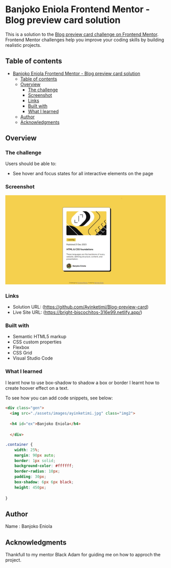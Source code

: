# Banjoko Eniola Frontend Mentor - Blog preview card solution

This is a solution to the [Blog preview card challenge on Frontend Mentor](https://www.frontendmentor.io/challenges/blog-preview-card-ckPaj01IcS). Frontend Mentor challenges help you improve your coding skills by building realistic projects. 

## Table of contents

- [Banjoko Eniola Frontend Mentor - Blog preview card solution](#banjoko-eniola-frontend-mentor---blog-preview-card-solution)
  - [Table of contents](#table-of-contents)
  - [Overview](#overview)
    - [The challenge](#the-challenge)
    - [Screenshot](#screenshot)
    - [Links](#links)
    - [Built with](#built-with)
    - [What I learned](#what-i-learned)
  - [Author](#author)
  - [Acknowledgments](#acknowledgments)


## Overview

### The challenge

Users should be able to:

- See hover and focus states for all interactive elements on the page

### Screenshot

![Blog preview card ](./assets/images/Screenshot.jpeg)


### Links

- Solution URL: (https://github.com/Ayinketimi/Blog-preview-card)
- Live Site URL: (https://bright-biscochitos-316e99.netlify.app/)



### Built with

- Semantic HTML5 markup
- CSS custom properties
- Flexbox
- CSS Grid
- Visual Studio Code 



### What I learned

I learnt how to use box-shadow to shadow a box or border
I learnt how to create hoover effect on a text.

To see how you can add code snippets, see below:

```html
<div class="gen">
  <img src="./assets/images/ayinketimi.jpg" class="img2">
  
  <h4 id="ex">Banjoko Eniola</h4>
  
  </div>
```
```css
.container {
    width: 25%;
    margin: 90px auto;
    border: 1px solid;
    background-color: #ffffff;
    border-radius: 10px;
    padding: 30px;
    box-shadow: 6px 6px black;
    height: 450px;

}
```

## Author

Name : Banjoko Eniola

## Acknowledgments

Thankfull to my mentor Black Adam for guiding me on how to approch the project.
